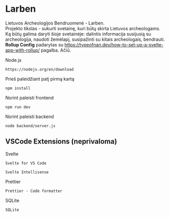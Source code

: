 # Larben

Lietuvos Archeologijos Bendruomenė - Larben.  
Projekto tikslas - sukurti svetainę, kuri būtų skirta Lietuvos archeologams.  
Ką būtų galima daryti šioje svetainėje: dalintis informacija susijusią su archeologija, naudoti žemėlapį, susipažinti su kitais archeologais, bendrauti.  
**Rollup Config** padarytas su https://typeofnan.dev/how-to-set-up-a-svelte-app-with-rollup/ pagalba. Ačiū.  

Node.js

```
https://nodejs.org/en/download
```

Prieš paleidžiant patį pirmą kartą

```
npm install
```

Norint paleisti frontend

```
npm run dev
```

Norint paleisti backend

```
node backend/server.js
```

## VSCode Extensions (neprivaloma)

Svelte

```
Svelte for VS Code
```

```
Svelte Intellisense
```

Prettier

```
Prettier - Code formatter
```

SQLite

```
SQLite
```
